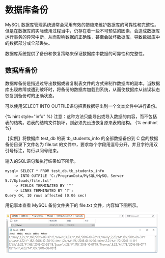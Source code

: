 # 数据库备份

MySQL 数据库管理系统通常会采用有效的措施来维护数据库的可靠性和完整性。但是在数据库的实际使用过程当中，仍存在着一些不可预估的因素，会造成数据库运行事务的异常中断，从而影响数据的正确性，甚至会破坏数据库，导致数据库中的数据部分或全部丢失。

 数据库系统提供了备份和恢复策略来保证数据库中数据的可靠性和完整性。

##  数据库备份

数据库备份是指通过导出数据或者复制表文件的方式来制作数据库的副本。当数据库出现故障或遭到破坏时，将备份的数据库加载到系统，从而使数据库从错误状态恢复到备份时的正确状态。

 可以使用SELECT INTO OUTFILE语句把表数据导出到一个文本文件中进行备份。

{% hint style="info" %}
注意：这种方法只能导出或导入数据的内容，而不包括表的结构。若表的结构文件损坏，则必须先设法恢复原来表的结构。
{% endhint %}

【实例】将数据库 test\_db 的表 tb\_students\_info 的全部数据备份到 C 盘的数据备份目录下文件名为 file.txt 的文件中，要求每个字段用逗号分开，并且字符用双引号标注，每行以问号结束。

 输入的SQL语句和执行结果如下所示。

```text
mysql> SELECT * FROM test_db.tb_students_info
    -> INTO OUTFILE 'C:/ProgramData/MySQL/MySQL Server 5.7/Uploads/file.txt'
    -> FIELDS TERMINATED BY '"'
    -> LINES TERMINATED BY '?';
Query OK, 10 rows affected (0.06 sec)
```

 用记事本查看 MySQL 备份文件夹下的 file.txt 文件，内容如下图所示。

![](../.gitbook/assets/image%20%28116%29.png)

